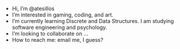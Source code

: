 - Hi, I’m @atesillos
- I’m interested in gaming, coding, and art.
- I’m currently learning Discrete and Data Structures. I am studying software
  engineering and psychology. 
- I’m looking to collaborate on ...
- How to reach me:
email me, I guess?

<!---
atesillos/atesillos is a ✨ special ✨ repository because its `README.md` (this file) appears on your GitHub profile.
You can click the Preview link to take a look at your changes.
--->
